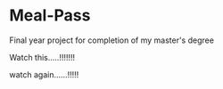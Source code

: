# Meal-Pass
Final year project for completion of my master's degree 

Watch this.....!!!!!!!

watch again......!!!!!
